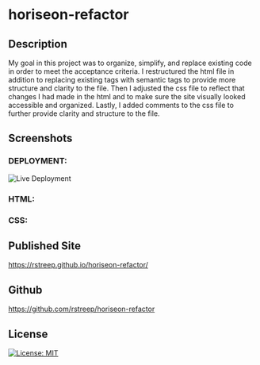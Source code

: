 # horiseon-refactor

## Description

My goal in this project was to organize, simplify, and replace existing code in order to meet the acceptance criteria. I restructured the html file in addition to replacing existing tags with semantic tags to provide more structure and clarity to the file. Then I adjusted the css file to reflect that changes I had made in the html and to make sure the site visually looked accessible and organized. Lastly, I added comments to the css file to further provide clarity and structure to the file.

## Screenshots

### DEPLOYMENT:

![Live Deployment](assets/images/live-deployment.png)

### HTML:



### CSS:



## Published Site

https://rstreep.github.io/horiseon-refactor/

## Github

https://github.com/rstreep/horiseon-refactor

## License

[![License: MIT](https://img.shields.io/badge/License-MIT-yellow.svg)](https://opensource.org/licenses/MIT)

